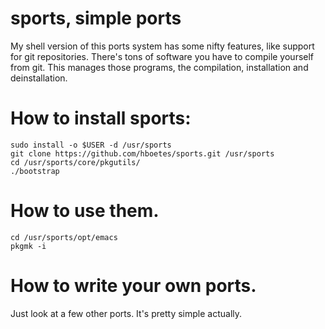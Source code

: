 # sports, simple ports

My shell version of this ports system has some nifty features, like support for git repositories. There's tons of software you have to compile yourself from git. This manages those programs, the compilation, installation and deinstallation.

# How to install sports:
```
sudo install -o $USER -d /usr/sports
git clone https://github.com/hboetes/sports.git /usr/sports
cd /usr/sports/core/pkgutils/
./bootstrap
```
# How to use them.

```
cd /usr/sports/opt/emacs
pkgmk -i
```

# How to write your own ports.
Just look at a few other ports. It's pretty simple actually.
